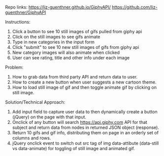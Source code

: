 Repo links:
https://liz-guenthner.github.io/GiphyAPI/
https://github.com/liz-guenthner/GiphyAPI

Instructions:
1. Click a button to see 10 still images of gifs pulled from giphy api
2. Click on the still images to see gifs animate
3. Type in new categories in the input form
4. Click "submit" to see 10 new still images of gifs from giphy api
5. New category images will also animate when clicked
6. User can see rating, title and other info under each image

Problem:
1. How to grab data from third party API and return data to user.
2. How to create a new button when user suggests a new cartoon theme.
3. How to load still image of gif and then toggle animate gif by clicking on still image.

Solution/Technical Approach:
1. Add input field to capture user data to then dynamically create a button (jQuery) on the page with that input.
2. Onclick of any button will search https://api.giphy.com API for that subject and return data from nodes in returned JSON object (response).
3. Return 10 gifs and gif info, distributing them on page in an orderly set of columns and rows.
4. jQuery onclick event to switch out src tag of img data-attibute (data-still vs data-animate) for toggling of still image and animated gif.